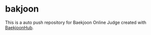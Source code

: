 # bakjoon
This is a auto push repository for Baekjoon Online Judge created with [BaekjoonHub](https://github.com/BaekjoonHub/BaekjoonHub).
